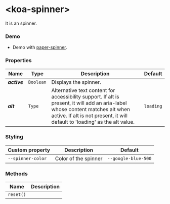 # &lt;koa-spinner&gt;

It is an spinner.

### Demo

* Demo with [paper-spinner](https://elements.polymer-project.org/elements/paper-spinner?view=demo).

### Properties

Name | Type | Description | Default
-----|------|-------------|--------
***active*** | `Boolean` | Displays the spinner. |
***alt*** | `Type` | Alternative text content for accessibility support. If alt is present, it will add an aria-label whose content matches alt when active. If alt is not present, it will default to 'loading' as the alt value. | `loading`

### Styling

Custom property | Description | Default
----------------|-------------|--------
`--spinner-color` | Color of the spinner | `--google-blue-500`

### Methods

Name | Description
-----|------------
`reset()` |
